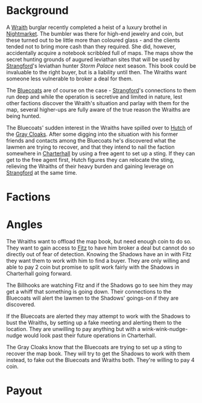<!-- TITLE: A treasured map -->
<!-- SUBTITLE: Hawking a stolen book of maps, nailing the perps who stole it, or double-crossing both? -->

# Background
A [Wraith](wraiths) burglar recently completed a heist of a luxury brothel in [Nightmarket](nightmarket). The bumbler was there for high-end jewelry and coin, but these turned out to be little more than coloured glass - and the clients tended not to bring more cash than they required. She did, however, accidentally acquire a notebook scribbled full of maps. The maps show the secret hunting grounds of augured leviathan sites that will be used by [Strangford](strangford)'s leviathan hunter *Storm Palace* next season. This book could be invaluable to the right buyer, but is a liability until then. The Wraiths want someone less vulnerable to broker a deal for them.

The [Bluecoats](bluecoats) are of course on the case - [Strangford](strangford)'s connections to them run deep and while the operation is secretive and limited in nature, lest other factions discover the Wraith's situation and parlay with them for the map, several higher-ups are fully aware of the true reason the Wraiths are being hunted.

The Bluecoats' sudden interest in the Wraiths have spilled over to [Hutch](hutch) of the [Gray Cloaks](graycloaks). After some digging into the situation with his former friends and contacts among the Bluecoats he's discovered what the lawmen are trying to recover, and that they intend to nail the faction somewhere in [Charterhall](charterhall) by using a free agent to set up a sting. If they can get to the free agent first, Hutch figures they can relocate the sting, relieving the Wraiths of their heavy burden and gaining leverage on [Strangford](strangford) at the same time.
# Factions
# Angles
The Wraiths want to offload the map book, but need enough coin to do so. They want to gain access to [Fitz](fitz) to have him broker a deal but cannot do so directly out of fear of detection. Knowing the Shadows have an in with Fitz they want them to work with him to find a buyer. They are only willing and able to pay 2 coin but promise to split work fairly with the Shadows in Charterhall going forward.

The Billhooks are watching Fitz and if the Shadows go to see him they may get a whiff that something is going down. Their connections to the Bluecoats will alert the lawmen to the Shadows' goings-on if they are discovered.

If the Bluecoats are alerted they may attempt to work with the Shadows to bust the Wraiths, by setting up a fake meeting and alerting them to the location. They are unwilling to pay anything but with a wink-wink-nudge-nudge would look past their future operations in Charterhall.

The Gray Cloaks know that the Bluecoats are trying to set up a sting to recover the map book. They will try to get the Shadows to work with them instead, to fake out the Bluecoats and Wraiths both. They're willing to pay 4 coin.
# Payout


